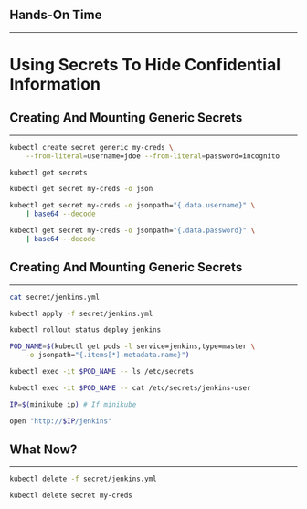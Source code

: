 ## Hands-On Time

---

# Using Secrets To Hide Confidential Information


## Creating And Mounting Generic Secrets

---

```bash
kubectl create secret generic my-creds \
    --from-literal=username=jdoe --from-literal=password=incognito

kubectl get secrets

kubectl get secret my-creds -o json

kubectl get secret my-creds -o jsonpath="{.data.username}" \
    | base64 --decode

kubectl get secret my-creds -o jsonpath="{.data.password}" \
    | base64 --decode
```


## Creating And Mounting Generic Secrets

---

```bash
cat secret/jenkins.yml

kubectl apply -f secret/jenkins.yml

kubectl rollout status deploy jenkins

POD_NAME=$(kubectl get pods -l service=jenkins,type=master \
    -o jsonpath="{.items[*].metadata.name}")

kubectl exec -it $POD_NAME -- ls /etc/secrets

kubectl exec -it $POD_NAME -- cat /etc/secrets/jenkins-user

IP=$(minikube ip) # If minikube

open "http://$IP/jenkins"
```


<!-- .slide: data-background="img/secret-components.png" data-background-size="contain" -->


## What Now?

---

```bash
kubectl delete -f secret/jenkins.yml

kubectl delete secret my-creds
```
